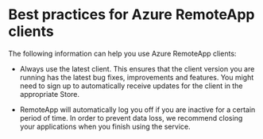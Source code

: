 
<properties
    pageTitle="Best practices for Azure RemoteApp clients | Microsoft Azure"
    description="Learn about best practices for using the RemoteApp clients"
    services="remoteapp"
    documentationCenter=""
    authors="lizap"
    manager="mbaldwin" />

<tags
    ms.service="remoteapp"
    ms.workload="compute"
    ms.tgt_pltfrm="na"
    ms.devlang="na"
    ms.topic="article"
    ms.date="12/05/2015"
    ms.author="elizapo" />



# Best practices for Azure RemoteApp clients

The following information can help you use Azure RemoteApp clients:

- Always use the latest client. This ensures that the client version you are running has the latest bug fixes, improvements and features. You might need to sign up to automatically receive updates for the client in the appropriate Store.

- RemoteApp will automatically log you off if you are inactive for a certain period of time. In order to prevent data loss, we recommend closing your applications when you finish using the service.
